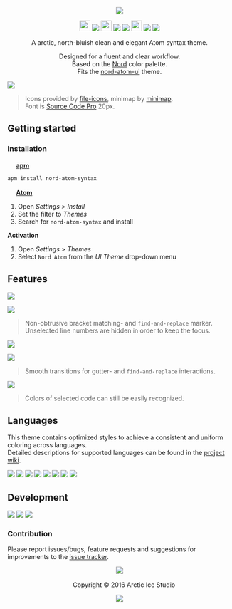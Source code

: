 <p align="center"><img src="https://cdn.rawgit.com/arcticicestudio/nord-atom-syntax/develop/assets/nord-atom-syntax-banner.svg"/></p>

<p align="center"><img src="https://cdn.travis-ci.org/images/favicon-c566132d45ab1a9bcae64d8d90e4378a.svg" width=24 height=24/> <a href="https://travis-ci.org/arcticicestudio/nord-atom-syntax"><img src="https://img.shields.io/travis/arcticicestudio/nord-atom-syntax/develop.svg"/></a> <img src="https://assets-cdn.github.com/favicon.ico" width=24 height=24/> <a href="https://github.com/arcticicestudio/nord-atom-syntax/releases/latest"><img src="https://img.shields.io/github/release/arcticicestudio/nord-atom-syntax.svg"/></a> <a href="https://github.com/arcticicestudio/nord/releases/tag/v0.1.0"><img src="https://img.shields.io/badge/Nord-v0.1.0-blue.svg"/></a> <img src="https://atom.io/favicon.ico" width=24 height=24/> <a href="https://atom.io/themes/nord-atom-syntax"><img src="https://img.shields.io/apm/v/nord-atom-syntax.svg"/></a> <a href="https://atom.io/themes/nord-atom-syntax"><img src="https://img.shields.io/apm/dm/nord-atom-syntax.svg"/></a></p>

<p align="center">A arctic, north-bluish clean and elegant Atom syntax theme.</p>

<p align="center">Designed for a fluent and clear workflow.<br>
Based on the <a href="https://github.com/arcticicestudio/nord">Nord</a> color palette.<br>
Fits the <a href="https://atom.io/themes/nord-atom-ui">nord-atom-ui</a> theme.</p>

![][scrot-top]
> Icons provided by [file-icons](https://atom.io/packages/file-icons), minimap by [minimap](https://atom.io/packages/minimap).  
Font is [Source Code Pro](https://adobe-fonts.github.io/source-code-pro) 20px.

## Getting started
### Installation
**<img src="https://atom.io/favicon.ico" width=16 height=16/> [apm](https://github.com/atom/apm)**  
```shell
apm install nord-atom-syntax
```

**<img src="https://atom.io/favicon.ico" width=16 height=16/> [Atom](https://atom.io)**  
  1. Open *Settings > Install*
  2. Set the filter to *Themes*
  3. Search for `nord-atom-syntax` and install

**Activation**
  1. Open *Settings > Themes*
  2. Select `Nord Atom` from the *UI Theme* drop-down menu

## Features
![][scrot-feature-bracketmarker]

![][scrot-feature-findandreplace]
> Non-obtrusive bracket matching- and `find-and-replace` marker.  
Unselected line numbers are hidden in order to keep the focus.

![][scrcast-feature-smoothtransition]

![][scrcast-feature-findandreplace]
> Smooth transitions for gutter- and `find-and-replace` interactions.

![][scrcast-feature-selection]
> Colors of selected code can still be easily recognized.

## Languages
This theme contains optimized styles to achieve a consistent and uniform coloring across languages.  
Detailed descriptions for supported languages can be found in the [project wiki](https://github.com/arcticicestudio/nord-atom-syntax/wiki/Optimized-Language-Styles).

![][scrot-lang-c]
![][scrot-lang-java]
![][scrot-lang-javascript]
![][scrot-lang-json]
![][scrot-lang-markdown]
![][scrot-lang-php]
![][scrot-lang-python]
![][scrot-lang-ruby]

## Development
[![](https://img.shields.io/badge/Changelog-0.0.0-blue.svg)](https://github.com/arcticicestudio/nord-atom-syntax/blob/v0.0.0/CHANGELOG.md) [![](https://img.shields.io/badge/Workflow-gitflow--branching--model-blue.svg)](http://nvie.com/posts/a-successful-git-branching-model) [![](https://img.shields.io/badge/Versioning-ArcVer_0.8.0-blue.svg)](https://github.com/arcticicestudio/arcver)

### Contribution
Please report issues/bugs, feature requests and suggestions for improvements to the [issue tracker](https://github.com/arcticicestudio/nord-atom-syntax/issues).

<p align="center"><img src="https://cdn.rawgit.com/arcticicestudio/nord/develop/src/assets/banner-footer-mountains.svg" /></p>

<p align="center"> <img src="http://arcticicestudio.com/favicon.ico" width=16 height=16/> Copyright &copy; 2016 Arctic Ice Studio</p>

<p align="center"><a href="https://github.com/arcticicestudio/nord-atom-syntax/blob/develop/LICENSE.md"><img src="https://img.shields.io/badge/License-MIT-blue.svg"/></a></p>

[scrcast-feature-findandreplace]: https://github.com/arcticicestudio/nord-atom-syntax/blob/develop/assets/scrcast-feature-findandreplace.gif
[scrcast-feature-selection]: https://github.com/arcticicestudio/nord-atom-syntax/blob/develop/assets/scrcast-feature-selection.gif
[scrcast-feature-smoothtransition]: https://github.com/arcticicestudio/nord-atom-syntax/blob/develop/assets/scrcast-feature-smoothtransition.gif
[scrot-feature-bracketmarker]: https://github.com/arcticicestudio/nord-atom-syntax/blob/develop/assets/scrot-feature-bracketmarker.png
[scrot-feature-findandreplace]: https://github.com/arcticicestudio/nord-atom-syntax/blob/develop/assets/scrot-feature-findandreplace.png
[scrot-lang-c]: https://github.com/arcticicestudio/nord-atom-syntax/blob/develop/assets/scrot-lang-c.png
[scrot-lang-java]: https://github.com/arcticicestudio/nord-atom-syntax/blob/develop/assets/scrot-lang-java.png
[scrot-lang-javascript]: https://github.com/arcticicestudio/nord-atom-syntax/blob/develop/assets/scrot-lang-javascript.png
[scrot-lang-json]: https://github.com/arcticicestudio/nord-atom-syntax/blob/develop/assets/scrot-lang-json.png
[scrot-lang-markdown]: https://github.com/arcticicestudio/nord-atom-syntax/blob/develop/assets/scrot-lang-markdown.png
[scrot-lang-php]: https://github.com/arcticicestudio/nord-atom-syntax/blob/develop/assets/scrot-lang-php.png
[scrot-lang-python]: https://github.com/arcticicestudio/nord-atom-syntax/blob/develop/assets/scrot-lang-python.png
[scrot-lang-ruby]: https://github.com/arcticicestudio/nord-atom-syntax/blob/develop/assets/scrot-lang-ruby.png
[scrot-top]: https://github.com/arcticicestudio/nord-atom-syntax/blob/develop/assets/scrot-top.png
